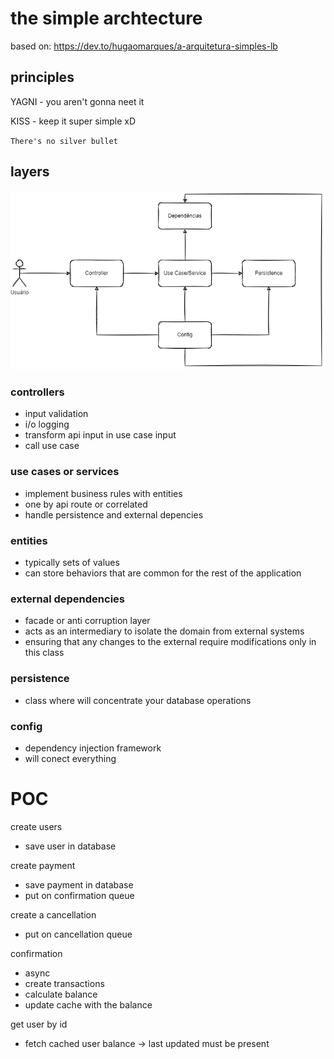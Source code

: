 # the simple archtecture

based on: https://dev.to/hugaomarques/a-arquitetura-simples-lb

## principles

YAGNI - you aren't gonna neet it

KISS - keep it super simple xD

`There's no silver bullet`

## layers

![diagram image](./misc/diagram.png)

### controllers

- input validation
- i/o logging
- transform api input in use case input
- call use case

### use cases or services

- implement business rules with entities
- one by api route or correlated
- handle persistence and external depencies

### entities

- typically sets of values
- can store behaviors that are common for the rest of the application

### external dependencies

- facade or anti corruption layer
- acts as an intermediary to isolate the domain from external systems
- ensuring that any changes to the external require modifications only in this class

### persistence

- class where will concentrate your database operations

### config

- dependency injection framework
- will conect everything

# POC

create users
  - save user in database

create payment
  - save payment in database
  - put on confirmation queue

create a cancellation
  - put on cancellation queue

confirmation
  - async
  - create transactions
  - calculate balance
  - update cache with the balance

get user by id
  - fetch cached user balance -> last updated must be present

